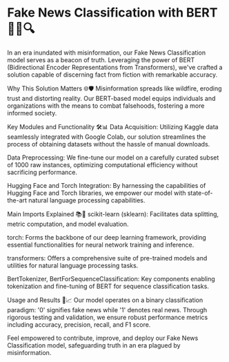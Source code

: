 

# Fake News Classification with BERT 🕵️‍♂️🔍
In an era inundated with misinformation, our Fake News Classification model serves as a beacon of truth. Leveraging the power of BERT (Bidirectional Encoder Representations from Transformers), we've crafted a solution capable of discerning fact from fiction with remarkable accuracy.

Why This Solution Matters 🌐🛡️
Misinformation spreads like wildfire, eroding trust and distorting reality. Our BERT-based model equips individuals and organizations with the means to combat falsehoods, fostering a more informed society.

Key Modules and Functionality 🛠️📊
Data Acquisition: Utilizing Kaggle data seamlessly integrated with Google Colab, our solution streamlines the process of obtaining datasets without the hassle of manual downloads.

Data Preprocessing: We fine-tune our model on a carefully curated subset of 1000 raw instances, optimizing computational efficiency without sacrificing performance.

Hugging Face and Torch Integration: By harnessing the capabilities of Hugging Face and Torch libraries, we empower our model with state-of-the-art natural language processing capabilities.

Main Imports Explained 📚🔬
scikit-learn (sklearn): Facilitates data splitting, metric computation, and model evaluation.

torch: Forms the backbone of our deep learning framework, providing essential functionalities for neural network training and inference.

transformers: Offers a comprehensive suite of pre-trained models and utilities for natural language processing tasks.

BertTokenizer, BertForSequenceClassification: Key components enabling tokenization and fine-tuning of BERT for sequence classification tasks.

Usage and Results 📝📈
Our model operates on a binary classification paradigm: '0' signifies fake news while '1' denotes real news. Through rigorous testing and validation, we ensure robust performance metrics including accuracy, precision, recall, and F1 score.

Feel empowered to contribute, improve, and deploy our Fake News Classification model, safeguarding truth in an era plagued by misinformation.
